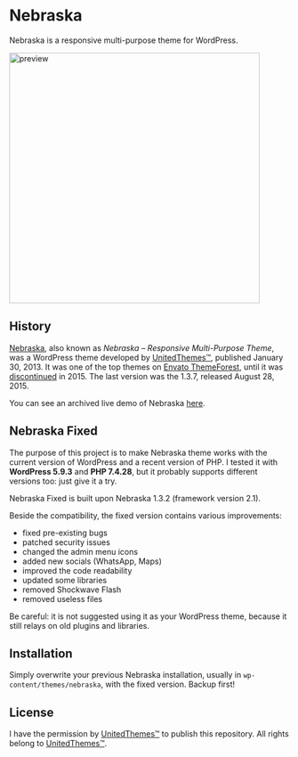 Nebraska
========

Nebraska is a responsive multi-purpose theme for WordPress.

<img src="https://web.archive.org/web/20140625171221im_/http://www.unitedthemes.com/wp-content/uploads/2013/02/nebraska-premium-theme.png" alt="preview" width="450"/>


## History

[Nebraska](https://web.archive.org/web/20140625141625/http://www.unitedthemes.com/nebraska-responsive-multi-purpose-theme/), also known as _Nebraska – Responsive Multi-Purpose Theme_, was a WordPress theme developed by [UnitedThemes™](https://unitedthemes.com/), published January 30, 2013. It was one of the top themes on [Envato ThemeForest](https://web.archive.org/web/20200223145353/http://themeforest.net/item/nebraska-responsive-multipurpose-theme/3885811?ref=UnitedThemes), until it was [discontinued](http://themeforest.net/item/nebraska-responsive-multipurpose-theme/3885811) in 2015. The last version was the 1.3.7, released August 28, 2015.

You can see an archived live demo of Nebraska [here](https://web.archive.org/web/20140621134407/http://themeforest.unitedthemes.com/wpversions/nebraska/1/).


## Nebraska Fixed

The purpose of this project is to make Nebraska theme works with the current version of WordPress and a recent version of PHP. I tested it with **WordPress 5.9.3** and **PHP 7.4.28**, but it probably supports different versions too: just give it a try.

Nebraska Fixed is built upon Nebraska 1.3.2 (framework version 2.1).

Beside the compatibility, the fixed version contains various improvements:

- fixed pre-existing bugs
- patched security issues
- changed the admin menu icons
- added new socials (WhatsApp, Maps)
- improved the code readability
- updated some libraries
- removed Shockwave Flash
- removed useless files

Be careful: it is not suggested using it as your WordPress theme, because it still relays on old plugins and libraries.


## Installation

Simply overwrite your previous Nebraska installation, usually in `wp-content/themes/nebraska`, with the fixed version. Backup first!


## License

I have the permission by [UnitedThemes™](https://unitedthemes.com/) to publish this repository. All rights belong to [UnitedThemes™](https://unitedthemes.com/).
